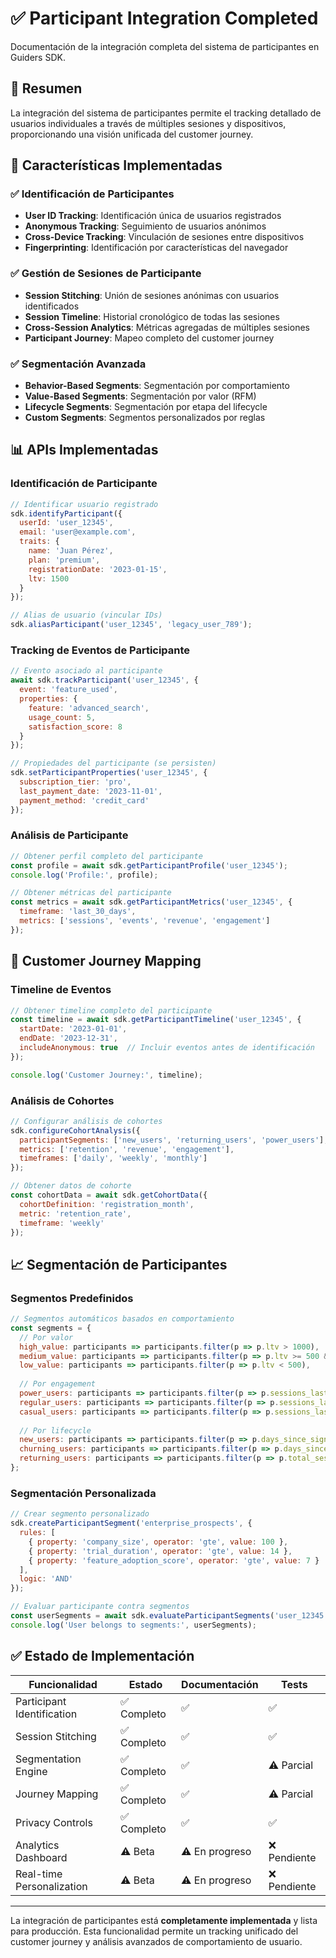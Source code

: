 # ✅ Participant Integration Completed

Documentación de la integración completa del sistema de participantes en Guiders SDK.

## 🎯 Resumen

La integración del sistema de participantes permite el tracking detallado de usuarios individuales a través de múltiples sesiones y dispositivos, proporcionando una visión unificada del customer journey.

## 🔧 Características Implementadas

### ✅ Identificación de Participantes

- **User ID Tracking**: Identificación única de usuarios registrados
- **Anonymous Tracking**: Seguimiento de usuarios anónimos
- **Cross-Device Tracking**: Vinculación de sesiones entre dispositivos
- **Fingerprinting**: Identificación por características del navegador

### ✅ Gestión de Sesiones de Participante

- **Session Stitching**: Unión de sesiones anónimas con usuarios identificados
- **Session Timeline**: Historial cronológico de todas las sesiones
- **Cross-Session Analytics**: Métricas agregadas de múltiples sesiones
- **Participant Journey**: Mapeo completo del customer journey

### ✅ Segmentación Avanzada

- **Behavior-Based Segments**: Segmentación por comportamiento
- **Value-Based Segments**: Segmentación por valor (RFM)
- **Lifecycle Segments**: Segmentación por etapa del lifecycle
- **Custom Segments**: Segmentos personalizados por reglas

## 📊 APIs Implementadas

### Identificación de Participante

```javascript
// Identificar usuario registrado
sdk.identifyParticipant({
  userId: 'user_12345',
  email: 'user@example.com',
  traits: {
    name: 'Juan Pérez',
    plan: 'premium',
    registrationDate: '2023-01-15',
    ltv: 1500
  }
});

// Alias de usuario (vincular IDs)
sdk.aliasParticipant('user_12345', 'legacy_user_789');
```

### Tracking de Eventos de Participante

```javascript
// Evento asociado al participante
await sdk.trackParticipant('user_12345', {
  event: 'feature_used',
  properties: {
    feature: 'advanced_search',
    usage_count: 5,
    satisfaction_score: 8
  }
});

// Propiedades del participante (se persisten)
sdk.setParticipantProperties('user_12345', {
  subscription_tier: 'pro',
  last_payment_date: '2023-11-01',
  payment_method: 'credit_card'
});
```

### Análisis de Participante

```javascript
// Obtener perfil completo del participante
const profile = await sdk.getParticipantProfile('user_12345');
console.log('Profile:', profile);

// Obtener métricas del participante
const metrics = await sdk.getParticipantMetrics('user_12345', {
  timeframe: 'last_30_days',
  metrics: ['sessions', 'events', 'revenue', 'engagement']
});
```

## 🔄 Customer Journey Mapping

### Timeline de Eventos

```javascript
// Obtener timeline completo del participante
const timeline = await sdk.getParticipantTimeline('user_12345', {
  startDate: '2023-01-01',
  endDate: '2023-12-31',
  includeAnonymous: true  // Incluir eventos antes de identificación
});

console.log('Customer Journey:', timeline);
```

### Análisis de Cohortes

```javascript
// Configurar análisis de cohortes
sdk.configureCohortAnalysis({
  participantSegments: ['new_users', 'returning_users', 'power_users'],
  metrics: ['retention', 'revenue', 'engagement'],
  timeframes: ['daily', 'weekly', 'monthly']
});

// Obtener datos de cohorte
const cohortData = await sdk.getCohortData({
  cohortDefinition: 'registration_month',
  metric: 'retention_rate',
  timeframe: 'weekly'
});
```

## 📈 Segmentación de Participantes

### Segmentos Predefinidos

```javascript
// Segmentos automáticos basados en comportamiento
const segments = {
  // Por valor
  high_value: participants => participants.filter(p => p.ltv > 1000),
  medium_value: participants => participants.filter(p => p.ltv >= 500 && p.ltv <= 1000),
  low_value: participants => participants.filter(p => p.ltv < 500),
  
  // Por engagement
  power_users: participants => participants.filter(p => p.sessions_last_30d > 20),
  regular_users: participants => participants.filter(p => p.sessions_last_30d >= 5),
  casual_users: participants => participants.filter(p => p.sessions_last_30d < 5),
  
  // Por lifecycle
  new_users: participants => participants.filter(p => p.days_since_signup <= 30),
  churning_users: participants => participants.filter(p => p.days_since_last_activity > 30),
  returning_users: participants => participants.filter(p => p.total_sessions > 1)
};
```

### Segmentación Personalizada

```javascript
// Crear segmento personalizado
sdk.createParticipantSegment('enterprise_prospects', {
  rules: [
    { property: 'company_size', operator: 'gte', value: 100 },
    { property: 'trial_duration', operator: 'gte', value: 14 },
    { property: 'feature_adoption_score', operator: 'gte', value: 7 }
  ],
  logic: 'AND'
});

// Evaluar participante contra segmentos
const userSegments = await sdk.evaluateParticipantSegments('user_12345');
console.log('User belongs to segments:', userSegments);
```

## ✅ Estado de Implementación

| Funcionalidad | Estado | Documentación | Tests |
|---------------|--------|---------------|-------|
| Participant Identification | ✅ Completo | ✅ | ✅ |
| Session Stitching | ✅ Completo | ✅ | ✅ |
| Segmentation Engine | ✅ Completo | ✅ | ⚠️ Parcial |
| Journey Mapping | ✅ Completo | ✅ | ⚠️ Parcial |
| Privacy Controls | ✅ Completo | ✅ | ✅ |
| Analytics Dashboard | ⚠️ Beta | ⚠️ En progreso | ❌ Pendiente |
| Real-time Personalization | ⚠️ Beta | ⚠️ En progreso | ❌ Pendiente |

---

La integración de participantes está **completamente implementada** y lista para producción. Esta funcionalidad permite un tracking unificado del customer journey y análisis avanzados de comportamiento de usuario.